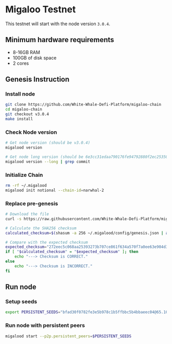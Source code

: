 # Migaloo Testnet

This testnet will start with the node version `3.0.4`.

## Minimum hardware requirements

- 8-16GB RAM
- 100GB of disk space
- 2 cores

## Genesis Instruction

### Install node

```bash
git clone https://github.com/White-Whale-Defi-Platform/migaloo-chain
cd migaloo-chain
git checkout v3.0.4
make install
```

### Check Node version

```bash
# Get node version (should be v3.0.4)
migalood version

# Get node long version (should be 6e3cc31edaa790176fe94792880f2ec25350b8d0)
migalood version --long | grep commit
```

### Initialize Chain

```bash
rm -rf ~/.migalood
migalood init notional --chain-id=narwhal-2
```

### Replace pre-genesis

```bash
# Download the file
curl -s https://raw.githubusercontent.com/White-Whale-Defi-Platform/migaloo-networks/main/narwhal-2/genesis.json > ~/.migalood/config/genesis.json

# Calculate the SHA256 checksum
calculated_checksum=$(shasum -a 256 ~/.migalood/config/genesis.json | awk '{ print $1 }')

# Compare with the expected checksum
expected_checksum="272eec5c068aa25393273b707ce861f634a570f7a0ee63e904d3e8f5c6632fc9"
if [ "$calculated_checksum" = "$expected_checksum" ]; then
    echo "---> Checksum is CORRECT."
else
    echo "---> Checksum is INCORRECT."
fi
```

## Run node

### Setup seeds

```bash
export PERSISTENT_SEEDS="bfad30f0782fe3e5b978c1b5ffbbc5b4bbaeec04@65.109.34.184:26656"
```

### Run node with persistent peers

```bash
migalood start --p2p.persistent_peers=$PERSISTENT_SEEDS
```
